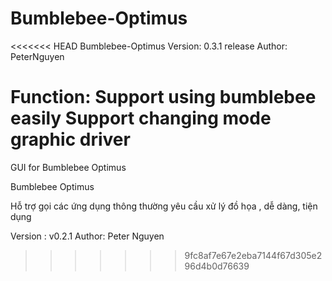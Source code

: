 Bumblebee-Optimus
=================

<<<<<<< HEAD
Bumblebee-Optimus
	Version: 0.3.1 release
	Author: PeterNguyen

Function:
	Support using bumblebee easily
	Support changing mode graphic driver
=======
GUI for Bumblebee Optimus

Bumblebee Optimus

Hỗ trợ gọi các ứng dụng thông thường yêu cầu xử lý đồ họa , dễ dàng, tiện dụng

Version : v0.2.1
Author: Peter Nguyen
>>>>>>> 9fc8af7e67e2eba7144f67d305e296d4b0d76639
